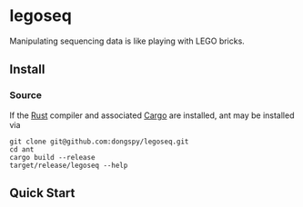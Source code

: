 # legoseq


Manipulating sequencing data is like playing with LEGO bricks.


## Install

### Source

If the [Rust](https://www.rust-lang.org/tools/install) compiler and associated [Cargo](https://github.com/rust-lang/cargo/) are installed, ant may be installed via

```
git clone git@github.com:dongspy/legoseq.git
cd ant
cargo build --release
target/release/legoseq --help
```

## Quick Start

